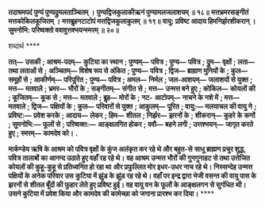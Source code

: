 **तदाश्रमपदं पुण्यं पुण्यद्रुमलताञ्चितम् ।** **पुण्यद्विजकुलाकीऋनं पुण्यामलजलाशयम् ॥ १८॥** **मत्तभ्रमरसङ्गीतं मत्तकोकिलकूजितम् ।** **मत्तबॢहनटाटोपं मत्तद्विजकुलाकुलम् ॥ १९॥** **वायु: प्रविष्ट आदाय हिमनिर्झरशीकरान् ।** **सुमनोभि: परिष्वक्तो ववावुत्तश्भयन्स्मरम् ॥ २०॥** 

शब्दार्थ **** 

**तत्—** **उसकी** **; आश्रम-पदम्—** **कुटिया का स्थान** **; पुण्यम्—** **पवित्र** **; पुण्य—** **पवित्र** **; द्रुम—** **वृक्षों** **; लता—** **तथा लताओं से** **;** **अञ्चितम्—** **विशेष रूप से अंकित** **; पुण्य—** **पवित्र** **; द्विज—** **ब्राह्मण मुनियों के** **; कुल—** **समूहों से** **; आकीर्णम्—** **परिपूरित** **;** **पुण्य—** **पवित्र** **; अमल—** **निर्मल** **; जल-आशयम्—** **जलाशयों से युक्त** **; मत्त—** **मतवाले** **; भ्रमर—** **भौरों के** **; सङ्गीतम्—** **संगीत** **से** **; मत्त—** **उन्मत्त बने हुए** **; कोकिल—** **कोयलों की** **; कूजितम्—** **कूक से** **; मत्त—** **मतवाले** **; बॢह—** **मोरों के** **; नट-** **आटोपम्—** **नाचने के नशे में** **; मत्त—** **मतवाले** **; द्विज—** **पक्षियों के** **; कुल—** **परिवारों से युक्त** **; आकुलम्—** **पूरित** **; वायु:—** **मलयाचल की वायु ने** **; प्रविष्ट:—** **प्रवेश करके** **; आदाय—** **लेकर** **; हिम—** **शीतल** **; निर्झर—** **झरनों के** **; शीकरान्—** **कुहरे के** **कणों** **; सुमनोभि:—** **फूलों से** **; परिष्वक्त:—** **आङ्क्षलगित होकर** **; ववौ—** **बहने लगी** **; उत्तश्भयन्—** **जागृत करते हुए** **; स्मरम्—** **कामदेव को।** **.** 

**मार्कण्डेय ऋषि के आश्रम को पवित्र वृक्षों के कुंज अलंकृत कर रहे थे और बहुत-से** **साधु ब्राह्मण प्रचुर शुद्ध, पवित्र तालाबों का आनन्द उठाते हुए वहाँ रह रहे थे। वह आश्रम** **उन्मत्त भौरों की गुनगुनाहट से तथा उत्तेजित कोयलों की कुहू-कुहू से प्रतिध्वनित हो रहा था** **और प्रफुल्लित मोर इधर-उधर नाच रहे थे। निस्सन्देह उन्मत्त पक्षियों के अनेक परिवार उस** **कुटिया में झुंड के झुंड रह रहे थे। वहाँ पर इन्द्र द्वारा भेजी वसन्त की वायु पास के झरनों से** **शीतल बूँदों की फुहार लेते हुए प्रविष्ट हुई। वह वायु वन के फूलों के आङ्क्षलगन से सुगंधित** **थी। उसने कुटिया में प्रवेश किया और कामदेव की कामेच्छा को जगाना प्रारश्भ कर दिया।** **** 